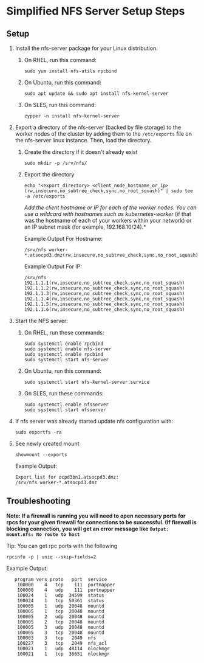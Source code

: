# Simplified NFS Server Setup Steps

## Setup

1. Install the nfs-server package for your Linux distribution.

	1. On RHEL, run this command:
		```
		sudo yum install nfs-utils rpcbind
		```

	2. On Ubuntu, run this command:
		```
		sudo apt update && sudo apt install nfs-kernel-server
		```

	3. On SLES, run this command:
		```
		zypper -n install nfs-kernel-server
		```

2. Export a directory of the nfs-server (backed by file storage) to the worker nodes of the cluster by adding them to the `/etc/exports` file on the nfs-server linux instance. Then, load the directory.

	1. Create the directory if it doesn't already exist

		```
		sudo mkdir -p /srv/nfs/
		```


	2. Export the directory


		```
		echo "<export_directory> <client_node_hostname_or_ip>(rw,insecure,no_subtree_check,sync,no_root_squash)" | sudo tee -a /etc/exports
		```

		*Add the client hostname or IP for each of the worker nodes. You can use a wildcard with hostnames such as kubernetes-worker* (if that was the hostname of each of your workers within your network) or an IP subnet mask (for example, 192.168.10/24).*

		Example Output For Hostname:

		```
		/srv/nfs worker-*.atsocpd3.dmz(rw,insecure,no_subtree_check,sync,no_root_squash)
		```

		Example Output For IP:

		```
		/srv/nfs 192.1.1.1(rw,insecure,no_subtree_check,sync,no_root_squash) 192.1.1.2(rw,insecure,no_subtree_check,sync,no_root_squash) 192.1.1.3(rw,insecure,no_subtree_check,sync,no_root_squash) 192.1.1.4(rw,insecure,no_subtree_check,sync,no_root_squash) 192.1.1.5(rw,insecure,no_subtree_check,sync,no_root_squash) 192.1.1.6(rw,insecure,no_subtree_check,sync,no_root_squash)
		```

3. Start the NFS server:

	1. On RHEL, run these commands:
		```
		sudo systemctl enable rpcbind
		sudo systemctl enable nfs-server
		sudo systemctl enable rpcbind
		sudo systemctl start nfs-server
		```
	
	2. On Ubuntu, run this command:
		```
		sudo systemctl start nfs-kernel-server.service
		```

	3. On SLES, run these commands:
		```
		sudo systemctl enable nfsserver
		sudo systemctl start nfsserver
		```

4. If nfs server was already started update nfs configuration with:

	```
	sudo exportfs -ra
	```

5. See newly created mount

	```
	showmount --exports
	```

	Example Output:

	```
	Export list for ocpd3bn1.atsocpd3.dmz:
	/srv/nfs worker-*.atsocpd3.dmz
	```

## Troubleshooting

**Note: If a firewall is running you will need to open necessary ports for rpcs for your given firewall for connections to be successful. (If firewall is blocking connection, you will get an error message like `Output: mount.nfs: No route to host`**

Tip: You can get rpc ports with the following

```
rpcinfo -p | uniq --skip-fields=2
```

Example Output:

```
   program vers proto   port  service
    100000    4   tcp    111  portmapper
    100000    4   udp    111  portmapper
    100024    1   udp  34599  status
    100024    1   tcp  50361  status
    100005    1   udp  20048  mountd
    100005    1   tcp  20048  mountd
    100005    2   udp  20048  mountd
    100005    2   tcp  20048  mountd
    100005    3   udp  20048  mountd
    100005    3   tcp  20048  mountd
    100003    3   tcp   2049  nfs
    100227    3   tcp   2049  nfs_acl
    100021    1   udp  48114  nlockmgr
    100021    1   tcp  36651  nlockmgr
```
